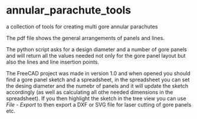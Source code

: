 # annular_parachute_tools
a collection of tools for creating multi gore annular parachutes

The pdf file shows the general arrangements of panels and lines.

The python script asks for a design diameter and a number of gore panels and will return all the values needed not only for the gore panel layout but also the lines and line insertion points. 

The FreeCAD project was made in version 1.0 and when opened you should find a gore panel sketch and a spreadsheet, in the spreadsheet you can set the desing diameter and the numebr of panels and it will update the sketch accordingly (as well as calculating all othe needed dimensions in the spreadsheet). If you then highlight the sketch in the tree view you can use _File - Export_ to then export a DXF or SVG file for laser cutting of gore panels etc. 
